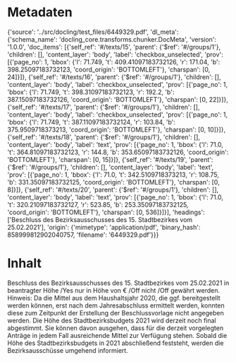 # Metadaten
{'source': '../src/docling/test_files/6449329.pdf', 'dl_meta': {'schema_name': 'docling_core.transforms.chunker.DocMeta', 'version': '1.0.0', 'doc_items': [{'self_ref': '#/texts/15', 'parent': {'$ref': '#/groups/1'}, 'children': [], 'content_layer': 'body', 'label': 'checkbox_unselected', 'prov': [{'page_no': 1, 'bbox': {'l': 71.749, 't': 409.41097183732126, 'r': 171.04, 'b': 398.25097183732123, 'coord_origin': 'BOTTOMLEFT'}, 'charspan': [0, 24]}]}, {'self_ref': '#/texts/16', 'parent': {'$ref': '#/groups/1'}, 'children': [], 'content_layer': 'body', 'label': 'checkbox_unselected', 'prov': [{'page_no': 1, 'bbox': {'l': 71.749, 't': 398.31097183732123, 'r': 192.2, 'b': 387.15097183732126, 'coord_origin': 'BOTTOMLEFT'}, 'charspan': [0, 22]}]}, {'self_ref': '#/texts/17', 'parent': {'$ref': '#/groups/1'}, 'children': [], 'content_layer': 'body', 'label': 'checkbox_unselected', 'prov': [{'page_no': 1, 'bbox': {'l': 71.749, 't': 387.11097183732124, 'r': 103.84, 'b': 375.9509718373213, 'coord_origin': 'BOTTOMLEFT'}, 'charspan': [0, 10]}]}, {'self_ref': '#/texts/18', 'parent': {'$ref': '#/groups/1'}, 'children': [], 'content_layer': 'body', 'label': 'text', 'prov': [{'page_no': 1, 'bbox': {'l': 71.0, 't': 364.81097183732123, 'r': 144.8, 'b': 353.65097183732126, 'coord_origin': 'BOTTOMLEFT'}, 'charspan': [0, 15]}]}, {'self_ref': '#/texts/19', 'parent': {'$ref': '#/groups/1'}, 'children': [], 'content_layer': 'body', 'label': 'text', 'prov': [{'page_no': 1, 'bbox': {'l': 71.0, 't': 342.5109718373213, 'r': 108.75, 'b': 331.35097183732125, 'coord_origin': 'BOTTOMLEFT'}, 'charspan': [0, 8]}]}, {'self_ref': '#/texts/20', 'parent': {'$ref': '#/groups/1'}, 'children': [], 'content_layer': 'body', 'label': 'text', 'prov': [{'page_no': 1, 'bbox': {'l': 71.0, 't': 320.21097183732127, 'r': 523.85, 'b': 253.35097183732125, 'coord_origin': 'BOTTOMLEFT'}, 'charspan': [0, 536]}]}], 'headings': ['Beschluss des Bezirksausschusses des 15. Stadtbezirkes vom 25.02.2021'], 'origin': {'mimetype': 'application/pdf', 'binary_hash': 858999812902040757, 'filename': '6449329.pdf'}}}

# Inhalt
Beschluss des Bezirksausschusses des 15. Stadtbezirkes vom 25.02.2021
in beantragter Höhe /Yes
nur in Höhe von € /Off
nicht /Off
gewährt werden.
Hinweis:
Da die Mittel aus dem Haushaltsjahr 2020, die ggf. bereitgestellt werden können, erst nach dem Jahresabschluss ermittelt werden, konnten diese zum Zeitpunkt der Erstellung der Beschlussvorlage nicht angegeben werden. Die Höhe des Stadtbezirksbudgets 2021 wird derzeit noch final abgestimmt. Sie können davon ausgehen, dass für die derzeit vorgelegten Anträge in jedem Fall ausreichende Mittel zur Verfügung stehen. Sobald die Höhe des Stadtbezirksbudgets in 2021 abschließend feststeht, werden die Bezirksausschüsse umgehend informiert.